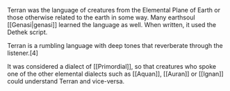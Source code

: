 Terran was the language of creatures from the Elemental Plane of Earth or those otherwise related to the earth in some way. Many earthsoul [[Genasi|genasi]] learned the language as well. When written, it used the Dethek script.


Terran is a rumbling language with deep tones that reverberate through the listener.[4]

It was considered a dialect of [[Primordial]], so that creatures who spoke one of the other elemental dialects such as [[Aquan]], [[Auran]] or [[Ignan]] could understand Terran and vice-versa.